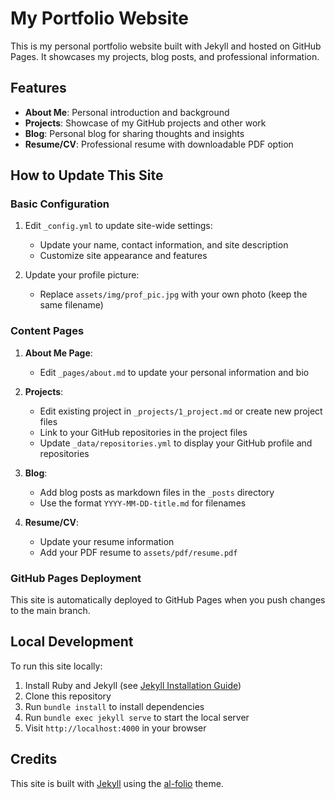 # My Portfolio Website

This is my personal portfolio website built with Jekyll and hosted on GitHub Pages. It showcases my projects, blog posts, and professional information.

## Features

- **About Me**: Personal introduction and background
- **Projects**: Showcase of my GitHub projects and other work
- **Blog**: Personal blog for sharing thoughts and insights
- **Resume/CV**: Professional resume with downloadable PDF option

## How to Update This Site

### Basic Configuration

1. Edit `_config.yml` to update site-wide settings:
   - Update your name, contact information, and site description
   - Customize site appearance and features

2. Update your profile picture:
   - Replace `assets/img/prof_pic.jpg` with your own photo (keep the same filename)

### Content Pages

1. **About Me Page**:
   - Edit `_pages/about.md` to update your personal information and bio

2. **Projects**:
   - Edit existing project in `_projects/1_project.md` or create new project files
   - Link to your GitHub repositories in the project files
   - Update `_data/repositories.yml` to display your GitHub profile and repositories

3. **Blog**:
   - Add blog posts as markdown files in the `_posts` directory
   - Use the format `YYYY-MM-DD-title.md` for filenames

4. **Resume/CV**:
   - Update your resume information
   - Add your PDF resume to `assets/pdf/resume.pdf`

### GitHub Pages Deployment

This site is automatically deployed to GitHub Pages when you push changes to the main branch.

## Local Development

To run this site locally:

1. Install Ruby and Jekyll (see [Jekyll Installation Guide](https://jekyllrb.com/docs/installation/))
2. Clone this repository
3. Run `bundle install` to install dependencies
4. Run `bundle exec jekyll serve` to start the local server
5. Visit `http://localhost:4000` in your browser

## Credits

This site is built with [Jekyll](https://jekyllrb.com/) using the [al-folio](https://github.com/alshedivat/al-folio) theme.
